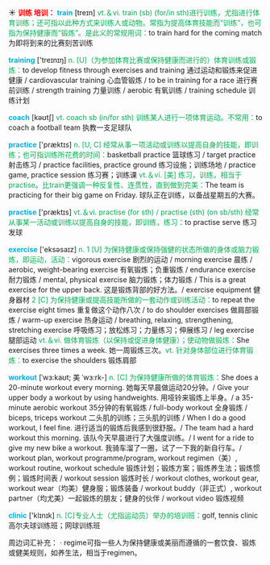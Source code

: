 ☀ <font color="red">**训练 培训：**</font>
<font color="sky blue">**train**</font> [treɪn] 
<font color="#00b050">vt.＆vi. train (sb) (for/in sth)进行训练，尤指进行体育训练；还可指以此种方式来训练人或动物。常指为提高体育技能而“训练”，也可指为保持健康而“锻炼”。是此义的常规用词：</font>to train hard for the coming match 为即将到来的比赛刻苦训练

<font color="sky blue">**training**</font> ['treɪnɪŋ] 
<font color="#00b050">n. [U]（为参加体育比赛或保持健康而进行的）体育训练或锻炼：</font>to develop fitness through exercises and training 通过运动和锻炼来促进健康 / cardiovascular training 心血管锻炼 / to be in training for a race 进行赛前训练 / strength training 力量训练 / aerobic 有氧训练 / training schedule 训练计划

<font color="sky blue">**coach**</font> [kəʊtʃ] 
<font color="#00b050">vt. coach sb (in/for sth) 训练某人进行一项体育运动。不常用：</font>to coach a football team 执教一支足球队 

<font color="sky blue">**practice**</font> ['præktɪs] 
<font color="#00b050">n. [U, C] 经常从事一项活动或训练以提高自身的技能，即训练；也可指训练所花费的时间：</font>basketball practice 篮球练习 / target practice 射击练习 / practice facilities, practice ground 练习设施；训练场地 / practice game, practice session 练习赛；训练课 <font color="#00b050">vt.＆vi. [美] 练习，训练，相当于practise。比train更强调一种反复性、连贯性，直到做到完美：</font>The team is practicing for their big game on Friday. 球队正在训练，以备战星期五的大赛。

<font color="sky blue">**practise**</font> ['præktɪs] 
<font color="#00b050">vt.＆vi. practise (for sth) / practise (sth) (on sb/sth) 经常从事某一活动或训练以提高自身的技能，即训练，练习：</font>to practise serve 练习发球

<font color="sky blue">**exercise**</font> ['eksəsaɪz] 
<font color="#00b050">n. 1 [U] 为保持健康或保持强健的状态所做的身体或脑力锻炼，即运动，活动：</font>vigorous exercise 剧烈的运动 / morning exercise 晨练 / aerobic, weight-bearing exercise 有氧锻炼；负重锻炼 / endurance exercise 耐力锻炼 / mental, physical exercise 脑力锻炼；体力锻炼 / This is a great exercise for the upper back. 这是锻炼背部的好方法。/ exercise equipment 健身器材 <font color="#00b050">2 [C] 为保持健康或提高技能所做的一套动作或训练活动：</font>to repeat the exercise eight times 重复做这个动作八次 / to do shoulder exercises 做肩部锻炼 / warm-up exercise 热身运动 / breathing, relaxing, strengthening, stretching exercise 呼吸练习；放松练习；力量练习；伸展练习 / leg exercise 腿部运动 <font color="#00b050">vt.＆vi. 做体育锻炼（以保持或促进身体健康）；使动物做锻炼：</font>She exercises three times a week. 她一周锻炼三次。<font color="#00b050">vt. 针对身体部位进行体育锻炼：</font>to exercise the shoulders 锻炼肩部
           
<font color="sky blue">**workout**</font> [ˈwɜ:kaʊt; 美 ˈwɜ:rk-]
<font color="#00b050">n. [C] 为保持健康所做的体育锻炼：</font>She does a 20-minute workout every morning. 她每天早晨做运动20分钟。/ Give your upper body a workout by using handweights. 用哑铃来锻炼上半身。/ a 35-minute aerobic workout 35分钟的有氧锻炼 / full-body workout 全身锻炼 / biceps, triceps workout 二头肌的训练；三头肌的训练 / When I do a good workout, I feel fine. 进行适当的锻炼后我感到很舒服。/ The team had a hard workout this morning. 该队今天早晨进行了大强度训练。/ I went for a ride to give my new bike a workout. 我骑车溜了一圈，试了一下我的新自行车。/ workout plan, workout programme/program, workout regimen（美）, workout routine, workout schedule 锻炼计划；锻炼方案；锻炼养生法；锻炼惯例；锻炼时间表 / workout session 锻炼时长 / workout clothes, workout gear, workout wear（均美）健身服；锻炼装备 / workout buddy（非正式）, workout partner（均尤美）一起锻炼的朋友；健身的伙伴 / workout video 锻炼视频

<font color="sky blue">**clinic**</font> ['klɪnɪk] 
<font color="#00b050">n. [C]专业人士（尤指运动员）举办的培训班：</font>golf, tennis clinic 高尔夫球训练班；网球训练班

周边词汇补充：
· regime可指一些人为保持健康或美丽而遵循的一套饮食、锻炼或健美规则，如养生法，相当于regimen。

